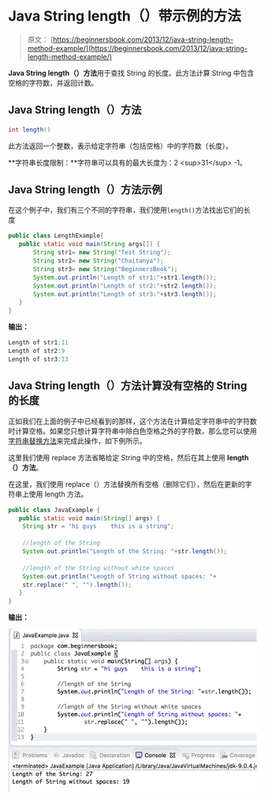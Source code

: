 # Java String length（）带示例的方法

> 原文： [https://beginnersbook.com/2013/12/java-string-length-method-example/](https://beginnersbook.com/2013/12/java-string-length-method-example/)

**Java String length（）方法**用于查找 String 的长度。此方法计算 String 中包含空格的字符数，并返回计数。

## Java String length（）方法

```java
int length()
```

此方法返回一个整数，表示给定字符串（包括空格）中的字符数（长度）。

**字符串长度限制：**字符串可以具有的最大长度为：2 &lt;sup&gt;31&lt;/sup&gt; -1。

## Java String length（）方法示例

在这个例子中，我们有三个不同的字符串，我们使用`length()`方法找出它们的长度

```java
public class LengthExample{
   public static void main(String args[]) {
       String str1= new String("Test String");
       String str2= new String("Chaitanya");
       String str3= new String("BeginnersBook");
       System.out.println("Length of str1:"+str1.length());
       System.out.println("Length of str2:"+str2.length());
       System.out.println("Length of str3:"+str3.length());
   }
}
```

**输出：**

```java
Length of str1:11
Length of str2:9
Length of str3:13
```

## Java String length（）方法计算没有空格的 String 的长度

正如我们在上面的例子中已经看到的那样，这个方法在计算给定字符串中的字符数时计算空格。如果您只想计算字符串中除白色空格之外的字符数，那么您可以使用[字符串替换方法](https://beginnersbook.com/2013/12/java-string-replace-replacefirst-replaceall-method-examples/)来完成此操作，如下例所示。

这里我们使用 replace 方法省略给定 String 中的空格，然后在其上使用 **length（）方法**。

在这里，我们使用 replace（）方法替换所有空格（删除它们），然后在更新的字符串上使用 length 方法。

```java
public class JavaExample {
   public static void main(String[] args) {
	String str = "hi guys    this is a string";

	//length of the String
	System.out.println("Length of the String: "+str.length());

	//length of the String without white spaces
	System.out.println("Length of String without spaces: "+
	str.replace(" ", "").length());
   }
}
```

**输出：**

![Java String length() method example](img/b7b825fff01a30b7a81106c6605fed4a.jpg)